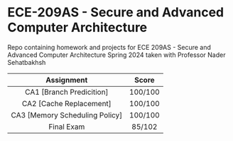# ECE-209AS - Secure and Advanced Computer Architecture
Repo containing homework and projects for ECE 209AS - Secure and Advanced Computer Architecture Spring 2024 taken with Professor Nader Sehatbakhsh

| Assignment | Score | 
| :-: | :-: |
| CA1 [Branch Predicition] | 100/100 |
| CA2 [Cache Replacement] | 100/100 |
| CA3 [Memory Scheduling Policy] | 100/100 |
| Final Exam | 85/102 |
